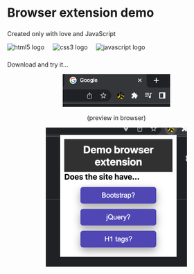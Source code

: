 
<h1 align="left">Browser extension demo</h1>

###

<span>Created only with love and JavaScript</span>
<div align="left">

  <img src="https://cdn.jsdelivr.net/gh/devicons/devicon/icons/html5/html5-original.svg" height="40" alt="html5 logo"  />
  <img width="12" />
  <img src="https://cdn.jsdelivr.net/gh/devicons/devicon/icons/css3/css3-original.svg" height="40" alt="css3 logo"  />
  <img width="12" />
  <img src="https://cdn.jsdelivr.net/gh/devicons/devicon/icons/javascript/javascript-original.svg" height="40" alt="javascript logo"  />
</div>

###

Download and try it...

<p align="center">
   <img src="./assets/preview_icon.jpg" alt="[Preview in browser icon]"/>
</p>
<p align="center">(preview in browser)</p>

<p align="center">
   <img src="./assets/active_not-checked.jpg" alt="[Preview in browser active]"/>
</p>